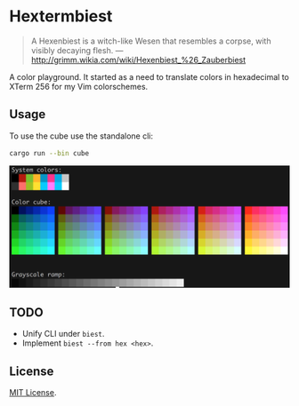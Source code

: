 # Hextermbiest

> A Hexenbiest is a witch-like Wesen that resembles a corpse, with visibly
> decaying flesh.
— http://grimm.wikia.com/wiki/Hexenbiest_%26_Zauberbiest

A color playground. It started as a need to translate colors in hexadecimal
to XTerm 256 for my Vim colorschemes.


## Usage

To use the cube use the standalone cli:

```sh
cargo run --bin cube
```

![color cube screenshot](docs/assets/cube.png)


## TODO

* Unify CLI under `biest`.
* Implement `biest --from hex <hex>`.


## License

[MIT License](https://github.com/arnau/hextermbiest/blob/master/LICENSE).
